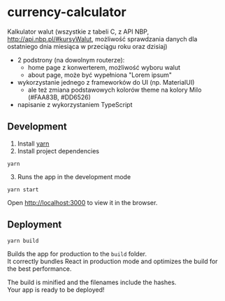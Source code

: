# currency-calculator

Kalkulator walut (wszystkie z tabeli C, z API NBP, http://api.nbp.pl/#kursyWalut, możliwość sprawdzania danych dla ostatniego dnia miesiąca w przeciągu roku oraz dzisiaj)

* 2 podstrony (na dowolnym routerze):
    * home page z konwerterem, możliwość wyboru walut
    * about page, może być wypełniona "Lorem ipsum"
* wykorzystanie jednego z frameworków do UI (np. MaterialUI)
    * ale też zmiana podstawowych kolorów theme na kolory Milo (#FAA83B, #DD6526)
* napisanie z wykorzystaniem TypeScript

## Development

1. Install [yarn](https://classic.yarnpkg.com/en/docs/getting-started)
2. Install project dependencies

```
yarn
```

3. Runs the app in the development mode 

```
yarn start
```

Open [http://localhost:3000](http://localhost:3000) to view it in the browser.


## Deployment

```
yarn build
```

Builds the app for production to the `build` folder.\
It correctly bundles React in production mode and optimizes the build for the best performance.

The build is minified and the filenames include the hashes.\
Your app is ready to be deployed!
